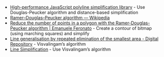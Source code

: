 - [High-performance JavaScript polyline simplification library](https://github.com/mourner/simplify-js) - Use Douglas-Peucker algorithm and distance-based simplification
- [Ramer–Douglas–Peucker algorithm — Wikipedia](https://en.wikipedia.org/wiki/Ramer%E2%80%93Douglas%E2%80%93Peucker_algorithm)
- [Reduce the number of points in a polygon with the Ramer-Douglas-Peucker algorithm | Emanuele Feronato](http://www.emanueleferonato.com/2013/03/04/reduce-the-number-of-points-in-a-polygon-with-the-ramer-douglas-peucker-algorithm/) - Create a contour of bitmap (using marching squares) and simplify
- [Line generalisation by repeated elimination of the smallest area - Digital Repository](https://hydra.hull.ac.uk/resources/hull:8338) - Visvalingam’s algorithm
- [Line Simplification](https://bost.ocks.org/mike/simplify/) - Use Visvalingam’s algorithm